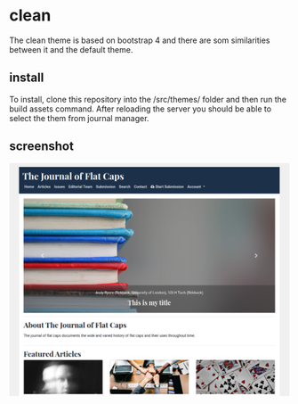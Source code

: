 # clean

The clean theme is based on bootstrap 4 and there are som similarities between it and the default theme.

## install

To install, clone this repository into the /src/themes/ folder and then run the build assets command. After reloading the server you should be able to select the them from journal manager.

## screenshot
![journal of flatcaps homepage](https://github.com/BirkbeckCTP/clean/blob/master/imgs/journal_of_flatcaps.png)